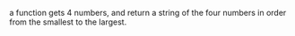 a function gets 4 numbers, and return a string of the four numbers in order from the smallest to the largest.